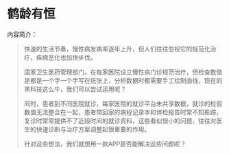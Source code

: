 # 鹤龄有恒
内容简介：

>快速的生活节奏，慢性病发病率逐年上升，但人们往往忽视它的规范化治疗，疾病恶化也加快步伐。
>
>国家卫生医药管理部门，在每家医院设立慢性病门诊规范治疗，但检查数值是都是一个字一个字写在纸张上，分析数据时都需要手工绘制曲线，现在的黑科技这么牛，我们可以尝试运用呢？
>
>同时，患者到不同医院就诊，每家医院的就诊平台未共享数据，就诊的检验数值无法整合在一起，患者带回家的病程记录本和体检报告时常不知影踪，复诊时常常提供不了近段时间的就诊资料，这些看似很小的问题，往往对医生的快速诊断与治疗方案调整起很重要的作用。
>
>针对这些想法，我们就想用一款APP是否能解决这些问题呢？
